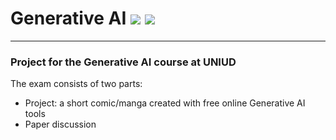 # Generative AI ![](https://img.icons8.com/?size=48&id=PxQoyT1s0uFh&format=png) ![](https://img.icons8.com/?size=48&id=EzmQwT9W9uy4&format=png)
---

### Project for the Generative AI course at UNIUD

The exam consists of two parts:
* Project: a short comic/manga created with free online Generative AI tools
* Paper discussion
